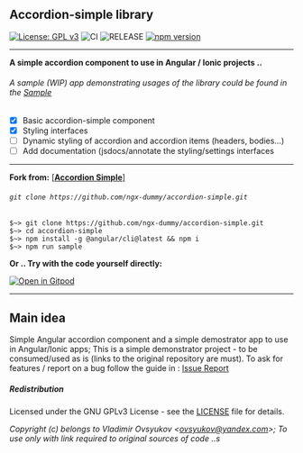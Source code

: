 ## **Accordion-simple** library
[![License: GPL v3](https://img.shields.io/badge/License-GPLv3-blue.svg)](LICENSE)
![CI](https://github.com/VovanSuper/accordion-simple/workflows/CI/badge.svg)
![RELEASE](https://github.com/VovanSuper/accordion-simple/workflows/RELEASE/badge.svg)
[![npm version](https://badge.fury.io/js/%40ngx-dummy%2Faccordion-simple.png)](https://badge.fury.io/js/%40ngx-dummy%2Faccordion-simple)


---

**A simple accordion component to use in Angular / Ionic projects ..**
###### A sample (WIP) app demonstrating usages of the library could be found in the   [Sample](https://ngx-dummy.github.io/accordion-simple)

- [x] Basic accordion-simple component
- [x] Styling interfaces
- [ ] Dynamic styling of accordion and accordion items (headers, bodies...)
- [ ] Add documentation (jsdocs/annotate the styling/settings interfaces

---

**Fork from:**
[  [**Accordion Simple**]  ](https://github.com/ngx-dummy/accordion-simple)
###### `git clone https://github.com/ngx-dummy/accordion-simple.git`

```shell
$~> git clone https://github.com/ngx-dummy/accordion-simple.git
$~> cd accordion-simple
$~> npm install -g @angular/cli@latest && npm i
$~> npm run sample
```



**Or .. Try with the code yourself directly:**

[![Open in Gitpod](https://gitpod.io/button/open-in-gitpod.svg)](https://gitpod.io/#https://github.com/vovansuper/accordion-simple)


---

## Main idea

Simple Angular accordion component and a simple demostrator app to use in Angular/Ionic apps; 
This is a simple demonstrator project - to be consumed/used as is (links to the original repository are must).
To ask for features / report on a bug follow the guide in : [Issue Report](./.github/ISSUE_TEMPLATE/bug_report.md)

##### Redistribution
Licensed under the GNU GPLv3 License - see the [LICENSE](LICENSE) file for details.

*Copyright (c) belongs to Vladimir Ovsyukov <<ovsyukov@yandex.com>>; To use only with link required to original sources of code ..s*